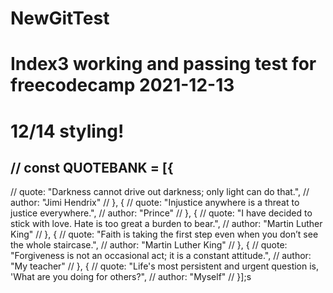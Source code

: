 # NewGitTest

# Index3 working and passing test for freecodecamp 2021-12-13
# 12/14 styling!

##    // const QUOTEBANK = [{
   //   quote: "Darkness cannot drive out darkness; only light can do that.",
   //   author: "Jimi Hendrix"
    // }, {
    //   quote: "Injustice anywhere is a threat to justice everywhere.",
    //   author: "Prince"
    // }, {
    //   quote: "I have decided to stick with love. Hate is too great a burden to bear.",
    //   author: "Martin Luther King"
    // }, {
    //   quote: "Faith is taking the first step even when you don’t see the whole staircase.",
    //   author: "Martin Luther King"
    // }, {
    //   quote: "Forgiveness is not an occasional act; it is a constant attitude.",
    //   author: "My teacher"
    // }, {
    //   quote: "Life's most persistent and urgent question is, 'What are you doing for others?",
    //   author: "Myself"
    // }];s
